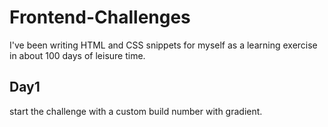 # Frontend-Challenges
I've been writing HTML and CSS snippets for myself as a learning exercise in about 100 days of leisure time.

## Day1

start the challenge with a custom build number with gradient.
